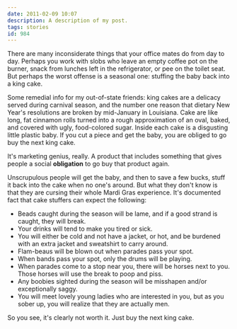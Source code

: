 ```yaml
---
date: 2011-02-09 10:07
description: A description of my post.
tags: stories
id: 984
---
```

There are many inconsiderate things that your office mates do from day to day.  Perhaps you work with slobs who leave an empty coffee pot on the burner, snack from lunches left in the refrigerator, or pee on the toilet seat.  But perhaps the worst offense is a seasonal one:  stuffing the baby back into a king cake.

Some remedial info for my out-of-state friends:  king cakes are a delicacy served during carnival season, and the number one reason that dietary New Year's resolutions are broken by mid-January in Louisiana.  Cake are like long, fat cinnamon rolls turned into a rough approximation of an oval, baked, and covered with ugly, food-colored sugar.  Inside each cake is a disgusting little plastic baby.  If you cut a piece and get the baby, you are obliged to go buy the next king cake.
<!--more-->
It's marketing genius, really.  A product that includes something that gives people a social <strong>obligation</strong> to go buy that product again.  

Unscrupulous people will get the baby, and then to save a few bucks, stuff it back into the cake when no one's around.  But what they don't know is that they are cursing their whole Mardi Gras experience.  It's documented fact that cake stuffers can expect the following:

<ul><li>Beads caught during the season will be lame, and if a good strand is caught, they will break.</li>
<li>Your drinks will tend to make you tired or sick.</li>
<li>You will either be cold and not have a jacket, or hot, and be burdened with an extra jacket and sweatshirt to carry around.</li>
<li>Flam-beaus will be blown out when parades pass your spot.</li>
<li>When bands pass your spot, only the drums will be playing.</li>
<li>When parades come to a stop near you, there will be horses next to you.  Those horses will use the break to poop and piss.</li>
<li>Any boobies sighted during the season will be misshapen and/or exceptionally saggy.</li>
<li>You will meet lovely young ladies who are interested in you, but as you sober up, you will realize that they are actually men.</li></ul>

So you see, it's clearly not worth it.  Just buy the next king cake.